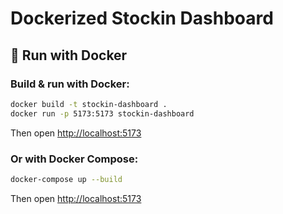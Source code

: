 # Dockerized Stockin Dashboard

## 🚀 Run with Docker

### Build & run with Docker:
```bash
docker build -t stockin-dashboard .
docker run -p 5173:5173 stockin-dashboard
```
Then open [http://localhost:5173](http://localhost:5173)

### Or with Docker Compose:
```bash
docker-compose up --build
```
Then open [http://localhost:5173](http://localhost:5173)
